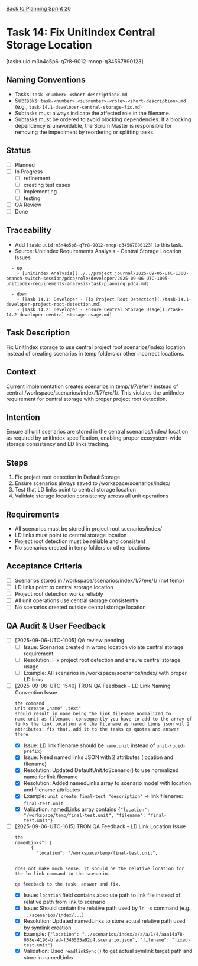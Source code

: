 [Back to Planning Sprint 20](./planning-2025-09-06-UTC-0730.md)

# Task 14: Fix UnitIndex Central Storage Location
[task:uuid:m3n4o5p6-q7r8-9012-mnop-q34567890123]

## Naming Conventions
- Tasks: `task-<number>-<short-description>.md`
- Subtasks: `task-<number>.<subnumber>-<role>-<short-description>.md` (e.g., `task-14.1-developer-central-storage-fix.md`)
- Subtasks must always indicate the affected role in the filename.
- Subtasks must be ordered to avoid blocking dependencies. If a blocking dependency is unavoidable, the Scrum Master is responsible for removing the impediment by reordering or splitting tasks.

## Status
- [ ] Planned
- [ ] In Progress
  - [ ] refinement
  - [ ] creating test cases
  - [ ] implementing
  - [ ] testing
- [ ] QA Review
- [ ] Done

## Traceability
- Add `[task:uuid:m3n4o5p6-q7r8-9012-mnop-q34567890123]` to this task.
- Source: UnitIndex Requirements Analysis - Central Storage Location Issues
```
  - up
    - [UnitIndex Analysis](../../project.journal/2025-09-05-UTC-1300-branch-switch-session/pdca/role/developer/2025-09-06-UTC-1005-unitindex-requirements-analysis-task-planning.pdca.md)
```
```
  - down
    - [Task 14.1: Developer - Fix Project Root Detection](./task-14.1-developer-project-root-detection.md)
    - [Task 14.2: Developer - Ensure Central Storage Usage](./task-14.2-developer-central-storage-usage.md)
```

## Task Description
Fix UnitIndex storage to use central project root scenarios/index/ location instead of creating scenarios in temp folders or other incorrect locations.

## Context
Current implementation creates scenarios in temp/1/7/e/e/1/ instead of central /workspace/scenarios/index/1/7/e/e/1/. This violates the unitIndex requirement for central storage with proper project root detection.

## Intention
Ensure all unit scenarios are stored in the central scenarios/index/ location as required by unitIndex specification, enabling proper ecosystem-wide storage consistency and LD links tracking.

## Steps
1. Fix project root detection in DefaultStorage
2. Ensure scenarios always saved to /workspace/scenarios/index/
3. Test that LD links point to central storage location
4. Validate storage location consistency across all unit operations

## Requirements
- All scenarios must be stored in project root scenarios/index/
- LD links must point to central storage location
- Project root detection must be reliable and consistent
- No scenarios created in temp folders or other locations

## Acceptance Criteria
- [ ] Scenarios stored in /workspace/scenarios/index/1/7/e/e/1/ (not temp)
- [ ] LD links point to central storage location
- [ ] Project root detection works reliably
- [ ] All unit operations use central storage consistently
- [ ] No scenarios created outside central storage location

## QA Audit & User Feedback
- [ ] [2025-09-06-UTC-1005] QA review pending.
  - [ ] Issue: Scenarios created in wrong location violate central storage requirement
  - [ ] Resolution: Fix project root detection and ensure central storage usage
  - [ ] Example: All scenarios in /workspace/scenarios/index/ with proper LD links

- [ ] [2025-09-06-UTC-1540] TRON QA Feedback - LD Link Naming Convention Issue
  ```quote
  the comnand
  unit create „name" „text" 
  should result in name being the link filename normalized to name.unit as filename. consequently you have to add to the array of links the link location and the filename as named linns json wit 2 attributes. fix that. add it to the tasks qa quotes and answer there
  ```
  - [x] Issue: LD link filename should be `name.unit` instead of `unit-{uuid-prefix}`
  - [x] Issue: Need named links JSON with 2 attributes (location and filename)
  - [x] Resolution: Updated DefaultUnit.toScenario() to use normalized name for link filename
  - [x] Resolution: Added namedLinks array to scenario model with location and filename attributes
  - [x] Example: `unit create final-test "description"` → link filename: `final-test.unit`
  - [x] Validation: namedLinks array contains `{"location": "/workspace/temp/final-test.unit", "filename": "final-test.unit"}`

- [ ] [2025-09-06-UTC-1615] TRON QA Feedback - LD Link Location Issue  
  ```quote
  the 
  namedLinks": [
        {
          "location": "/workspace/temp/final-test.unit",


  does not make much sense. it should be the relative location for the ln link command to the scenario.

  qa feedback to the task. answer and fix.
  ```
  - [x] Issue: `location` field contains absolute path to link file instead of relative path from link to scenario
  - [x] Issue: Should contain the relative path used by `ln -s` command (e.g., `../scenarios/index/...`)
  - [x] Resolution: Updated namedLinks to store actual relative path used by symlink creation
  - [x] Example: `{"location": "../scenarios/index/a/a/a/1/4/aaa14a78-068e-4196-bfad-f346535a92d4.scenario.json", "filename": "fixed-test.unit"}`
  - [x] Validation: Used `readlinkSync()` to get actual symlink target path and store in namedLinks